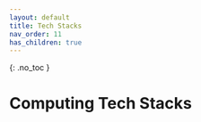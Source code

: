 ```yaml
---
layout: default
title: Tech Stacks
nav_order: 11
has_children: true
---
```


{: .no_toc }

# Computing Tech Stacks


